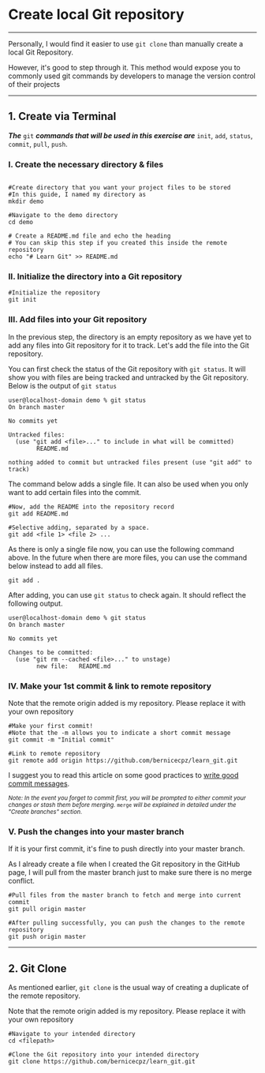 # Create local Git repository 
---

Personally, I would find it easier to use `git clone` than manually create a local Git Repository. 

However, it's good to step through it. This method would expose you to commonly used git commands by developers to manage the version control of their projects

---

## 1. Create via Terminal

_**The**_ `git` _**commands that will be used in this exercise are**_ `init`, `add`, `status`, `commit`, `pull`, `push`.

### I. Create the necessary directory & files
```console

#Create directory that you want your project files to be stored
#In this guide, I named my directory as 
mkdir demo

#Navigate to the demo directory
cd demo

# Create a README.md file and echo the heading
# You can skip this step if you created this inside the remote repository
echo "# Learn Git" >> README.md
```

### II. Initialize the directory into a Git repository
```console
#Initialize the repository
git init
```

### III. Add files into your Git repository
In the previous step, the directory is an empty repository as we have yet to add any files into Git repository for it to track. Let's add the file into the Git repository. 

You can first check the status of the Git repository with `git status`. It will show you with files are being tracked and untracked by the Git repository. Below is the output of `git status`

```console
user@localhost-domain demo % git status
On branch master

No commits yet

Untracked files:
  (use "git add <file>..." to include in what will be committed)
        README.md

nothing added to commit but untracked files present (use "git add" to track)

```

The command below adds a single file. It can also be used when you only want to add certain files into the commit.

```console
#Now, add the README into the repository record
git add README.md

#Selective adding, separated by a space.
git add <file 1> <file 2> ...
```

As there is only a single file now, you can use the following command above. In the future when there are more files, you can use the command below instead to add all files.

```console
git add .
``` 

After adding, you can use `git status` to check again. It should reflect the following output.
```console
user@localhost-domain demo % git status
On branch master

No commits yet

Changes to be committed:
  (use "git rm --cached <file>..." to unstage)
        new file:   README.md
```

### IV. Make your 1st commit & link to remote repository
Note that the remote origin added is my repository. Please replace it with your own repository

```console
#Make your first commit!
#Note that the -m allows you to indicate a short commit message
git commit -m "Initial commit"

#Link to remote repository
git remote add origin https://github.com/bernicecpz/learn_git.git

```

I suggest you to read this article on some good practices to [write good commit messages](https://chris.beams.io/posts/git-commit/).  

<small>*Note: In the event you forget to commit first, you will be prompted to either commit your changes or stash them before merging.* `merge` *will be explained in detailed under the "Create branches" section*.</small>

### V. Push the changes into your master branch
If it is your first commit, it's fine to push directly into your master branch. 

As I already create a file when I created the Git repository in the GitHub page, I will pull from the master branch just to make sure there is no merge conflict.

```console
#Pull files from the master branch to fetch and merge into current commit
git pull origin master

#After pulling successfully, you can push the changes to the remote repository
git push origin master
```

---

## 2. Git Clone
As mentioned earlier, `git clone` is the usual way of creating a duplicate of the remote repository.

Note that the remote origin added is my repository. Please replace it with your own repository
```console
#Navigate to your intended directory
cd <filepath>

#Clone the Git repository into your intended directory
git clone https://github.com/bernicecpz/learn_git.git
```